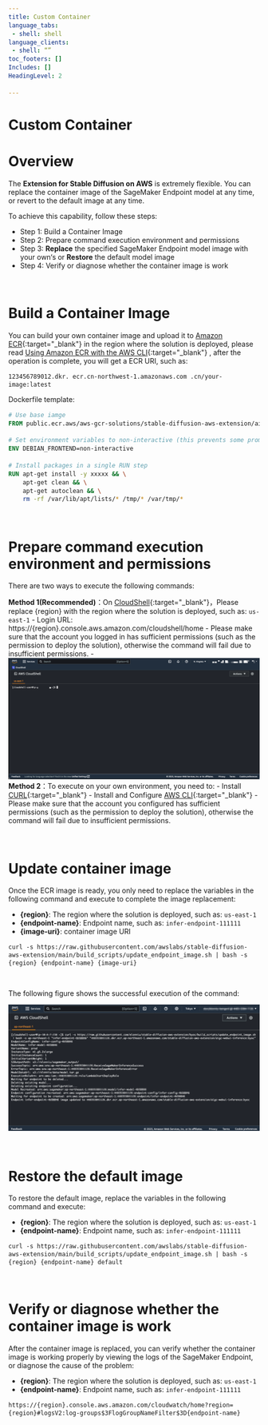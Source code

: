 ```yaml
---
title: Custom Container
language_tabs:
 - shell: shell
language_clients:
 - shell: “”
toc_footers: []
Includes: []
HeadingLevel: 2

---
```


<!-- Generator: Widdershins v4.0.1 -->

<h1 id="stable-diffusion-train-and-deploy-api">Custom Container</h1>

# Overview

The **Extension for Stable Diffusion on AWS** is extremely flexible. You can replace the container image of the SageMaker Endpoint model at any time, or revert to the default image at any time.

To achieve this capability, follow these steps:

- Step 1: Build a Container Image
- Step 2: Prepare command execution environment and permissions
- Step 3: **Replace** the specified SageMaker Endpoint model image with your own‘s or **Restore** the default model image
- Step 4: Verify or diagnose whether the container image is work

<br>

# Build a Container Image

You can build your own container image and upload it to [Amazon ECR](https://console.aws.amazon.com/ecr){:target="_blank"} in the region where the solution is deployed, please read [Using Amazon ECR with the AWS CLI](https://docs.aws.amazon.com/AmazonECR/latest/userguide/getting-started-cli.html){:target="_blank"}
, after the operation is complete, you will get a ECR URI, such as:

```shell
123456789012.dkr. ecr.cn-northwest-1.amazonaws.com .cn/your-image:latest
```

Dockerfile template:

```dockerfile
# Use base iamge
FROM public.ecr.aws/aws-gcr-solutions/stable-diffusion-aws-extension/aigc-webui-inference

# Set environment variables to non-interactive (this prevents some prompts)
ENV DEBIAN_FRONTEND=non-interactive

# Install packages in a single RUN step
RUN apt-get install -y xxxxx && \
    apt-get clean && \
    apt-get autoclean && \
    rm -rf /var/lib/apt/lists/* /tmp/* /var/tmp/*
```

<br>

# Prepare command execution environment and permissions

There are two ways to execute the following commands:

**Method 1(Recommended)**：On [CloudShell](https://docs.aws.amazon.com/cloudshell/latest/userguide/welcome.html){:target="_blank"}，Please replace {region} with the region where the solution is deployed, such as: `us-east-1`
    - Login URL: https://{region}.console.aws.amazon.com/cloudshell/home
    - Please make sure that the account you logged in has sufficient permissions (such as the permission to deploy the solution), otherwise the command will fail due to insufficient permissions.
    - ![CloudShell](../../zh/images/CloudShell.png)
**Method 2**：To execute on your own environment, you need to:
    - Install [CURL](https://curl.se/){:target="_blank"}
    - Install and Configure [AWS CLI](https://docs.aws.amazon.com/zh_cn/cli/latest/userguide/cli-chap-getting-started.html){:target="_blank"}
    - Please make sure that the account you configured has sufficient permissions (such as the permission to deploy the solution), otherwise the command will fail due to insufficient permissions.

<br>

# Update container image

Once the ECR image is ready, you only need to replace the variables in the following command and execute to complete the image replacement:

- **{region}**: The region where the solution is deployed, such as: `us-east-1`
- **{endpoint-name}**: Endpoint name, such as: `infer-endpoint-111111`
- **{image-uri}**: container image URI

```shell
curl -s https://raw.githubusercontent.com/awslabs/stable-diffusion-aws-extension/main/build_scripts/update_endpoint_image.sh | bash -s {region} {endpoint-name} {image-uri}
```

<br>

The following figure shows the successful execution of the command:

![UpdateImage](../../zh/images/UpdateImage.png)

<br>

# Restore the default image

To restore the default image, replace the variables in the following command and execute:

- **{region}**: The region where the solution is deployed, such as: `us-east-1`
- **{endpoint-name}**: Endpoint name, such as: `infer-endpoint-111111`

```shell
curl -s https://raw.githubusercontent.com/awslabs/stable-diffusion-aws-extension/main/build_scripts/update_endpoint_image.sh | bash -s {region} {endpoint-name} default
```

<br>

# Verify or diagnose whether the container image is work

After the container image is replaced, you can verify whether the container image is working properly by viewing the logs of the SageMaker Endpoint, or diagnose the cause of the problem:

- **{region}**: The region where the solution is deployed, such as: `us-east-1`
- **{endpoint-name}**: Endpoint name, such as: `infer-endpoint-111111`

```shell
https://{region}.console.aws.amazon.com/cloudwatch/home?region={region}#logsV2:log-groups$3FlogGroupNameFilter$3D{endpoint-name}
```
